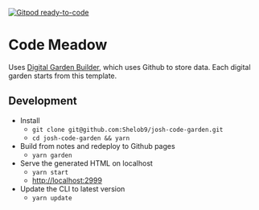 [![Gitpod ready-to-code](https://img.shields.io/badge/Gitpod-ready--to--code-blue?logo=gitpod)](https://gitpod.io/#https://github.com/Shelob9/josh-code-garden)

# Code Meadow

Uses [Digital Garden Builder](http://digitalgardenbuilder.app/), which uses Github to store data. Each digital garden starts from this template.

## Development

- Install
  - `git clone git@github.com:Shelob9/josh-code-garden.git`
  - `cd josh-code-garden && yarn`
- Build from notes and redeploy to Github pages
  - `yarn garden`
- Serve the generated HTML on localhost
  - `yarn start`
  - [http://localhost:2999](http://localhost:2999)
- Update the CLI to latest version
  - `yarn update`